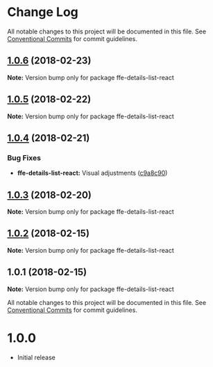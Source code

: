 # Change Log

All notable changes to this project will be documented in this file.
See [Conventional Commits](https://conventionalcommits.org) for commit guidelines.

<a name="1.0.6"></a>
## [1.0.6](***REMOVED***) (2018-02-23)




**Note:** Version bump only for package ffe-details-list-react

<a name="1.0.5"></a>
## [1.0.5](***REMOVED***) (2018-02-22)




**Note:** Version bump only for package ffe-details-list-react

<a name="1.0.4"></a>
## [1.0.4](***REMOVED***) (2018-02-21)


### Bug Fixes

* **ffe-details-list-react:** Visual adjustments ([c9a8c90](***REMOVED***))




<a name="1.0.3"></a>
## [1.0.3](***REMOVED***) (2018-02-20)




**Note:** Version bump only for package ffe-details-list-react

<a name="1.0.2"></a>
## [1.0.2](***REMOVED***) (2018-02-15)




**Note:** Version bump only for package ffe-details-list-react

<a name="1.0.1"></a>
## 1.0.1 (2018-02-15)




**Note:** Version bump only for package ffe-details-list-react

All notable changes to this project will be documented in this file.
See [Conventional Commits](https://conventionalcommits.org) for commit guidelines.

# 1.0.0

* Initial release
